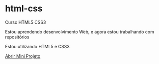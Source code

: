 # html-css
 Curso HTML5 CSS3

 Estou aprendendo desenvolvimento Web, e agora 
 estou trabalhando com repositórios

Estou utilizando HTML5 e CSS3

<a href="https://figueredoeliabe.github.io/html-css/desafio010/android.html"> Abrir Mini Projeto